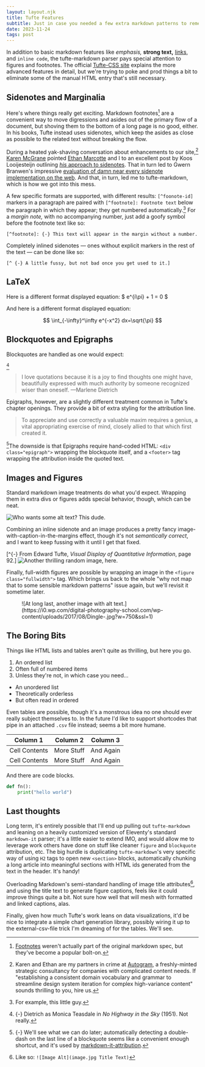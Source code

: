 ```yaml
---
layout: layout.njk
title: Tufte Features
subtitle: Just in case you needed a few extra markdown patterns to remember.
date: 2023-11-24
tags: post
---
```


In addition to basic markdown features like _emphasis,_ **strong text,**
[links](http://example.com), and `inline code`, the tufte-markdown parser pays special
attention to figures and footnotes. The official
[Tufte-CSS site](https://edwardtufte.github.io/tufte-css/) explains the more advanced
features in detail, but we're trying to poke and prod things a bit to eliminate some of
the manual HTML entry that's still necessary.

## Sidenotes and Marginalia

Here's where things really get exciting. Markdown footnotes[^1] are a convenient way to
move digressions and asides out of the primary flow of a document, but shoving them to
the bottom of a long page is no good, either. In his books, Tufte instead uses
sidenotes, which keep the asides as close as possible to the related text without
breaking the flow.

[^1]:
    [Footnotes](https://www.markdownguide.org/extended-syntax#footnotes) weren't
    actually part of the original markdown spec, but they've become a popular bolt-on.

During a heated yak-shaving conversation about enhancements to our site,[^2]
[Karen McGrane](https://karenmcgrane.com) pointed
[Ethan Marcotte](https://ethanmarcotte.com) and I to an excellent post by Koos
Looijesteijn outlining
[_his_ approach to sidenotes](https://www.kooslooijesteijn.net/blog/semantic-sidenotes).
That in turn led to Gwern Branwen's impressive
[evaluation of damn near every sidenote implementation on the web](https://www.gwern.net/Sidenotes).
And that, in turn, led me to tufte-markdown, which is how we got into this mess.

[^2]:
    Karen and Ethan are my partners in crime at [Autogram](https://autogram.is), a
    freshly-minted strategic consultancy for companies with complicated content needs.
    If "establishing a consistent domain vocabulary and grammar to streamline design
    system iteration for complex high-variance content" sounds thrilling to you, hire
    us.

A few specific formats are supported, with different results: `[^foonote-id]` markers in
a paragraph are paired with `[^footnote]: Footnote text` below the paragraph in which
they appear; they get numbered automatically.[^eg] For a _margin note,_ with no
accompanying number, just add a goofy symbol before the footnote text like so:

```
[^footnote]: {-} This text will appear in the margin without a number.
```

Completely inlined sidenotes — ones without explicit markers in the rest of the text —
can be done like so:

```
[^ {-} A little fussy, but not bad once you get used to it.]
```

[^eg]: For example, this little guy.

## LaTeX

Here is a different format displayed equation: $ e^{i\pi} + 1 = 0 $

And here is a different format displayed equation:

$$
\int_{-\infty}^\infty e^{-x^2} dx=\sqrt{\pi}
$$

## Blockquotes and Epigraphs

Blockquotes are handled as one would expect:

[^marlene]

> I love quotations because it is a joy to find thoughts one might have, beautifully
> expressed with much authority by someone recognized wiser than oneself. —Marlene
> Dietrich

[^marlene]:
    {-} Dietrich as Monica Teasdale in _No Highway in the Sky_ (1951). Not really.

Epigraphs, however, are a slightly different treatment common in Tufte's chapter
openings. They provide a bit of extra styling for the attribution line.

<div class="epigraph">

> To appreciate and use correctly a valuable maxim requires a genius, a vital
> appropriating exercise of mind, closely allied to that which first created it.

</div>

[^attribution]The downside is that Epigraphs require hand-coded HTML:
`<div class="epigraph">` wrapping the blockquote itself, and a `<footer>` tag wrapping
the attribution inside the quoted text.

[^attribution]:
    {-} We'll see what we can do later; automatically detecting a double-dash on the
    last line of a blockquote seems like a convenient enough shortcut, and it's used by
    [markdown-it-attribution](https://www.npmjs.com/package/@gerhobbelt/markdown-it-attribution).

## Images and Figures

Standard markdown image treatments do what you'd expect. Wrapping them in extra divs or
figures adds special behavior, though, which can be neat.

![Who wants some alt text? This dude.](https://i0.wp.com/digital-photography-school.com/wp-content/uploads/2017/08/Dingle-.jpg?w=750&ssl=1)

Combining an inline sidenote and an image produces a pretty fancy
image-with-caption-in-the-margins effect, though it's not _semantically correct_, and I
want to keep fussing with it until I get that fixed.

[^{-} From Edward Tufte, _Visual Display of Quantitative Information_, page 92.]
![Another thrilling random image, here.](https://i0.wp.com/digital-photography-school.com/wp-content/uploads/2017/08/Dingle-.jpg?w=750&ssl=1)

Finally, full-width figures are possible by wrapping an image in the
`<figure class="fullwidth">` tag. Which brings us back to the whole "why not map that to
some sensible markdown patterns" issue again, but we'll revisit it sometime later.

<figure class="fullwidth">
![At long last, another image with alt text.](https://i0.wp.com/digital-photography-school.com/wp-content/uploads/2017/08/Dingle-.jpg?w=750&ssl=1)
</figure>

## The Boring Bits

Things like HTML lists and tables aren't quite as thrilling, but here you go.

1. An ordered list
2. Often full of numbered items
3. Unless they're not, in which case you need…

- An unordered list
- Theoretically orderless
- But often read in ordered

Even tables are possible, though it's a monstrous idea no one should ever really subject
themselves to. In the future I'd like to support shortcodes that pipe in an attached
`.csv` file instead; seems a bit more humane.

| Column 1      | Column 2   | Column 3  |
| ------------- | ---------- | --------- |
| Cell Contents | More Stuff | And Again |
| Cell Contents | More Stuff | And Again |

And there are code blocks.

```python
def fn():
    print("hello world")
```

## Last thoughts

Long term, it's entirely possible that I'll end up pulling out `tufte-markdown` and
leaning on a heavily customized version of Eleventy's standard `markdown-it` parser;
it's a little easier to extend IMO, and would allow me to leverage work others have done
on stuff like cleaner `figure` and `blockquote` attribution, etc. The big hurdle is
duplicating `tufte-markdown`'s very specific way of using `H2` tags to open new
`<section>` blocks, automatically chunking a long article into meaningful sections with
HTML ids generated from the text in the header. It's handy!

Overloading Markdown's semi-standard handling of image title attributes[^titles], and
using the title text to generate figure captions, feels like it could improve things
quite a bit. Not sure how well that will mesh with formatted and linked captions, alas.

[^titles]: Like so: `![Image Alt](image.jpg Title Text)`

Finally, given how much Tufte's work leans on data visualizations, it'd be nice to
integrate a simple chart generation library, possibly wiring it up to the
external-csv-file trick I'm dreaming of for the tables. We'll see.
